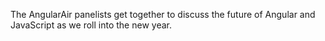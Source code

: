 The AngularAir panelists get together to discuss the future of Angular and JavaScript as we roll into the new year.